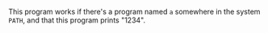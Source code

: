 This program works if there's a program named `a` somewhere in the system `PATH`, and that this program prints "1234".
